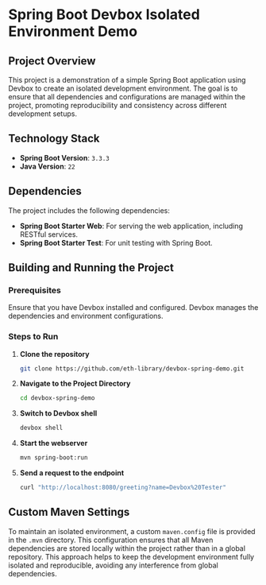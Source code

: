 # Spring Boot Devbox Isolated Environment Demo

## Project Overview

This project is a demonstration of a simple Spring Boot application using Devbox to create an isolated development environment. The goal is to ensure that all dependencies and configurations are managed within the project, promoting reproducibility and consistency across different development setups.

## Technology Stack

- **Spring Boot Version**: `3.3.3`
- **Java Version**: `22`

## Dependencies

The project includes the following dependencies:

- **Spring Boot Starter Web**: For serving the web application, including RESTful services.
- **Spring Boot Starter Test**: For unit testing with Spring Boot.

## Building and Running the Project

### Prerequisites

Ensure that you have Devbox installed and configured. Devbox manages the dependencies and environment configurations.

### Steps to Run

1. **Clone the repository**
   ```bash
   git clone https://github.com/eth-library/devbox-spring-demo.git

2. **Navigate to the Project Directory**
   ```bash
   cd devbox-spring-demo
   
3. **Switch to Devbox shell**
   ```bash
   devbox shell
   
4. **Start the webserver**
   ```bash
   mvn spring-boot:run
   
5. **Send a request to the endpoint**
   ```bash
   curl "http://localhost:8080/greeting?name=Devbox%20Tester"

## Custom Maven Settings

To maintain an isolated environment, a custom `maven.config` file is provided in the `.mvn` directory. This configuration ensures that all Maven dependencies are stored locally within the project rather than in a global repository. This approach helps to keep the development environment fully isolated and reproducible, avoiding any interference from global dependencies.
